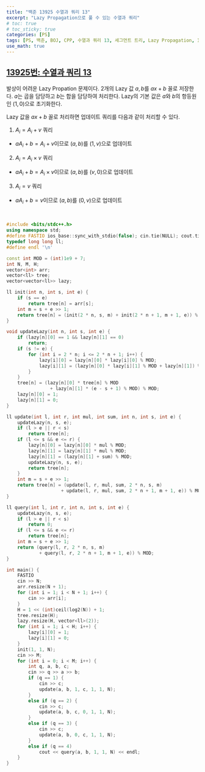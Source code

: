 ```yaml
---
title: "백준 13925 수열과 쿼리 13"
excerpt: "Lazy Propagation으로 풀 수 있는 수열과 쿼리"
# toc: true
# toc_sticky: true
categories: [PS]
tags: [PS, 백준, BOJ, CPP, 수열과 쿼리 13, 세그먼트 트리, Lazy Propagation, 13925번]
use_math: true
---
```


## [13925번: 수열과 쿼리 13](https://www.acmicpc.net/problem/13925)
발상이 어려운 Lazy Propation 문제이다. 2개의 Lazy 값 $a, b$를 $ax + b$ 꼴로 저장한다. $a$는 곱을 담당하고 $b$는 합을 담당하여 처리한다. Lazy의 기본 값은 $a$와 $b$의 항등원인 $(1, 0)$으로 초기화한다.  

Lazy 값을 $ax + b$ 꼴로 처리하면 업데이트 쿼리를 다음과 같이 처리할 수 있다.
1. $A_i = A_i + v$ 쿼리
- $aA_i + b = A_i + v$이므로 $(a, b)$를 $(1, v)$으로 업데이트
2. $A_i = A_i \times v$ 쿼리
- $aA_i + b = A_i \times v$이므로 $(a, b)$를 $(v, 0)$으로 업데이트
3. $A_i = v$ 쿼리
- $aA_i + b = v$이므로 $(a, b)$를 $(0, v)$으로 업데이트

<br>

```cpp
#include <bits/stdc++.h>
using namespace std;
#define FASTIO ios_base::sync_with_stdio(false); cin.tie(NULL); cout.tie(NULL);
typedef long long ll;
#define endl '\n'

const int MOD = (int)1e9 + 7;
int N, M, H;
vector<int> arr;
vector<ll> tree;
vector<vector<ll>> lazy;

ll init(int n, int s, int e) {
    if (s == e)
        return tree[n] = arr[s];
    int m = s + e >> 1;
    return tree[n] = (init(2 * n, s, m) + init(2 * n + 1, m + 1, e)) % MOD;
}

void updateLazy(int n, int s, int e) {
    if (lazy[n][0] == 1 && lazy[n][1] == 0)
        return;
    if (s != e) {
        for (int i = 2 * n; i <= 2 * n + 1; i++) {
            lazy[i][0] = lazy[n][0] * lazy[i][0] % MOD;
            lazy[i][1] = (lazy[n][0] * lazy[i][1] % MOD + lazy[n][1]) % MOD;
        }
    }
    tree[n] = (lazy[n][0] * tree[n] % MOD 
                + lazy[n][1] * (e - s + 1) % MOD) % MOD;
    lazy[n][0] = 1;
    lazy[n][1] = 0;
}

ll update(int l, int r, int mul, int sum, int n, int s, int e) {
    updateLazy(n, s, e);
    if (l > e || r < s)
        return tree[n];
    if (l <= s && e <= r) {
        lazy[n][0] = lazy[n][0] * mul % MOD;
        lazy[n][1] = lazy[n][1] * mul % MOD;
        lazy[n][1] = (lazy[n][1] + sum) % MOD;
        updateLazy(n, s, e);
        return tree[n];
    }
    int m = s + e >> 1;
    return tree[n] = (update(l, r, mul, sum, 2 * n, s, m) 
                    + update(l, r, mul, sum, 2 * n + 1, m + 1, e)) % MOD;
}

ll query(int l, int r, int n, int s, int e) {
    updateLazy(n, s, e);
    if (l > e || r < s)
        return 0;
    if (l <= s && e <= r)
        return tree[n];
    int m = s + e >> 1;
    return (query(l, r, 2 * n, s, m) 
            + query(l, r, 2 * n + 1, m + 1, e)) % MOD;
}

int main() {
    FASTIO
    cin >> N;
    arr.resize(N + 1);
    for (int i = 1; i < N + 1; i++) {
        cin >> arr[i];
    }
    H = 1 << (int)ceil(log2(N)) + 1;
    tree.resize(H);
    lazy.resize(H, vector<ll>(2));
    for (int i = 1; i < H; i++) {
        lazy[i][0] = 1;
        lazy[i][1] = 0;
    }
    init(1, 1, N);
    cin >> M;
    for (int i = 0; i < M; i++) {
        int q, a, b, c;
        cin >> q >> a >> b;
        if (q == 1) {
            cin >> c;
            update(a, b, 1, c, 1, 1, N);
        }
        else if (q == 2) {
            cin >> c;
            update(a, b, c, 0, 1, 1, N);
        }
        else if (q == 3) {
            cin >> c;
            update(a, b, 0, c, 1, 1, N);
        }
        else if (q == 4)
            cout << query(a, b, 1, 1, N) << endl;
    }
}
```
  
<br>
<br>